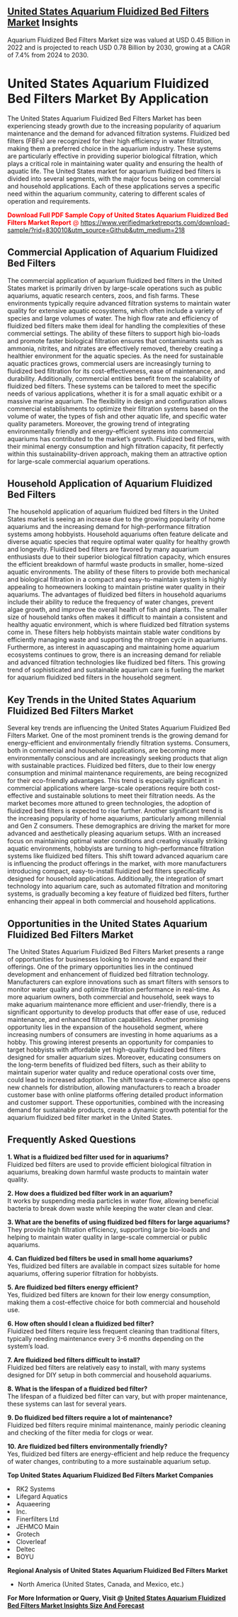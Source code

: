 <h2><a href="https://www.verifiedmarketreports.com/download-sample/?rid=830010&amp;utm_source=Github&amp;utm_medium=218" target="_blank">United States Aquarium Fluidized Bed Filters Market</a> Insights</h2><p>Aquarium Fluidized Bed Filters Market size was valued at USD 0.45 Billion in 2022 and is projected to reach USD 0.78 Billion by 2030, growing at a CAGR of 7.4% from 2024 to 2030.</p><p><h1>United States Aquarium Fluidized Bed Filters Market By Application</h1> <p>The United States Aquarium Fluidized Bed Filters Market has been experiencing steady growth due to the increasing popularity of aquarium maintenance and the demand for advanced filtration systems. Fluidized bed filters (FBFs) are recognized for their high efficiency in water filtration, making them a preferred choice in the aquarium industry. These systems are particularly effective in providing superior biological filtration, which plays a critical role in maintaining water quality and ensuring the health of aquatic life. The United States market for aquarium fluidized bed filters is divided into several segments, with the major focus being on commercial and household applications. Each of these applications serves a specific need within the aquarium community, catering to different scales of operation and requirements. <p><span class=""><span style="color: #ff0000;"><strong>Download Full PDF Sample Copy of United States Aquarium Fluidized Bed Filters Market Report</strong> @ </span><a href="https://www.verifiedmarketreports.com/download-sample/?rid=830010&amp;utm_source=Github&amp;utm_medium=218" target="_blank">https://www.verifiedmarketreports.com/download-sample/?rid=830010&amp;utm_source=Github&amp;utm_medium=218</a></span></p></p> <h2>Commercial Application of Aquarium Fluidized Bed Filters</h2> <p>The commercial application of aquarium fluidized bed filters in the United States market is primarily driven by large-scale operations such as public aquariums, aquatic research centers, zoos, and fish farms. These environments typically require advanced filtration systems to maintain water quality for extensive aquatic ecosystems, which often include a variety of species and large volumes of water. The high flow rate and efficiency of fluidized bed filters make them ideal for handling the complexities of these commercial settings. The ability of these filters to support high bio-loads and promote faster biological filtration ensures that contaminants such as ammonia, nitrites, and nitrates are effectively removed, thereby creating a healthier environment for the aquatic species. As the need for sustainable aquatic practices grows, commercial users are increasingly turning to fluidized bed filtration for its cost-effectiveness, ease of maintenance, and durability. Additionally, commercial entities benefit from the scalability of fluidized bed filters. These systems can be tailored to meet the specific needs of various applications, whether it is for a small aquatic exhibit or a massive marine aquarium. The flexibility in design and configuration allows commercial establishments to optimize their filtration systems based on the volume of water, the types of fish and other aquatic life, and specific water quality parameters. Moreover, the growing trend of integrating environmentally friendly and energy-efficient systems into commercial aquariums has contributed to the market’s growth. Fluidized bed filters, with their minimal energy consumption and high filtration capacity, fit perfectly within this sustainability-driven approach, making them an attractive option for large-scale commercial aquarium operations. <h2>Household Application of Aquarium Fluidized Bed Filters</h2> <p>The household application of aquarium fluidized bed filters in the United States market is seeing an increase due to the growing popularity of home aquariums and the increasing demand for high-performance filtration systems among hobbyists. Household aquariums often feature delicate and diverse aquatic species that require optimal water quality for healthy growth and longevity. Fluidized bed filters are favored by many aquarium enthusiasts due to their superior biological filtration capacity, which ensures the efficient breakdown of harmful waste products in smaller, home-sized aquatic environments. The ability of these filters to provide both mechanical and biological filtration in a compact and easy-to-maintain system is highly appealing to homeowners looking to maintain pristine water quality in their aquariums. The advantages of fluidized bed filters in household aquariums include their ability to reduce the frequency of water changes, prevent algae growth, and improve the overall health of fish and plants. The smaller size of household tanks often makes it difficult to maintain a consistent and healthy aquatic environment, which is where fluidized bed filtration systems come in. These filters help hobbyists maintain stable water conditions by efficiently managing waste and supporting the nitrogen cycle in aquariums. Furthermore, as interest in aquascaping and maintaining home aquarium ecosystems continues to grow, there is an increasing demand for reliable and advanced filtration technologies like fluidized bed filters. This growing trend of sophisticated and sustainable aquarium care is fueling the market for aquarium fluidized bed filters in the household segment. <h2>Key Trends in the United States Aquarium Fluidized Bed Filters Market</h2> <p>Several key trends are influencing the United States Aquarium Fluidized Bed Filters Market. One of the most prominent trends is the growing demand for energy-efficient and environmentally friendly filtration systems. Consumers, both in commercial and household applications, are becoming more environmentally conscious and are increasingly seeking products that align with sustainable practices. Fluidized bed filters, due to their low energy consumption and minimal maintenance requirements, are being recognized for their eco-friendly advantages. This trend is especially significant in commercial applications where large-scale operations require both cost-effective and sustainable solutions to meet their filtration needs. As the market becomes more attuned to green technologies, the adoption of fluidized bed filters is expected to rise further. Another significant trend is the increasing popularity of home aquariums, particularly among millennial and Gen Z consumers. These demographics are driving the market for more advanced and aesthetically pleasing aquarium setups. With an increased focus on maintaining optimal water conditions and creating visually striking aquatic environments, hobbyists are turning to high-performance filtration systems like fluidized bed filters. This shift toward advanced aquarium care is influencing the product offerings in the market, with more manufacturers introducing compact, easy-to-install fluidized bed filters specifically designed for household applications. Additionally, the integration of smart technology into aquarium care, such as automated filtration and monitoring systems, is gradually becoming a key feature of fluidized bed filters, further enhancing their appeal in both commercial and household applications. <h2>Opportunities in the United States Aquarium Fluidized Bed Filters Market</h2> <p>The United States Aquarium Fluidized Bed Filters Market presents a range of opportunities for businesses looking to innovate and expand their offerings. One of the primary opportunities lies in the continued development and enhancement of fluidized bed filtration technology. Manufacturers can explore innovations such as smart filters with sensors to monitor water quality and optimize filtration performance in real-time. As more aquarium owners, both commercial and household, seek ways to make aquarium maintenance more efficient and user-friendly, there is a significant opportunity to develop products that offer ease of use, reduced maintenance, and enhanced filtration capabilities. Another promising opportunity lies in the expansion of the household segment, where increasing numbers of consumers are investing in home aquariums as a hobby. This growing interest presents an opportunity for companies to target hobbyists with affordable yet high-quality fluidized bed filters designed for smaller aquarium sizes. Moreover, educating consumers on the long-term benefits of fluidized bed filters, such as their ability to maintain superior water quality and reduce operational costs over time, could lead to increased adoption. The shift towards e-commerce also opens new channels for distribution, allowing manufacturers to reach a broader customer base with online platforms offering detailed product information and customer support. These opportunities, combined with the increasing demand for sustainable products, create a dynamic growth potential for the aquarium fluidized bed filter market in the United States. <h2>Frequently Asked Questions</h2> <p><strong>1. What is a fluidized bed filter used for in aquariums?</strong><br>Fluidized bed filters are used to provide efficient biological filtration in aquariums, breaking down harmful waste products to maintain water quality.</p> <p><strong>2. How does a fluidized bed filter work in an aquarium?</strong><br>It works by suspending media particles in water flow, allowing beneficial bacteria to break down waste while keeping the water clean and clear.</p> <p><strong>3. What are the benefits of using fluidized bed filters for large aquariums?</strong><br>They provide high filtration efficiency, supporting large bio-loads and helping to maintain water quality in large-scale commercial or public aquariums.</p> <p><strong>4. Can fluidized bed filters be used in small home aquariums?</strong><br>Yes, fluidized bed filters are available in compact sizes suitable for home aquariums, offering superior filtration for hobbyists.</p> <p><strong>5. Are fluidized bed filters energy efficient?</strong><br>Yes, fluidized bed filters are known for their low energy consumption, making them a cost-effective choice for both commercial and household use.</p> <p><strong>6. How often should I clean a fluidized bed filter?</strong><br>Fluidized bed filters require less frequent cleaning than traditional filters, typically needing maintenance every 3-6 months depending on the system’s load.</p> <p><strong>7. Are fluidized bed filters difficult to install?</strong><br>Fluidized bed filters are relatively easy to install, with many systems designed for DIY setup in both commercial and household aquariums.</p> <p><strong>8. What is the lifespan of a fluidized bed filter?</strong><br>The lifespan of a fluidized bed filter can vary, but with proper maintenance, these systems can last for several years.</p> <p><strong>9. Do fluidized bed filters require a lot of maintenance?</strong><br>Fluidized bed filters require minimal maintenance, mainly periodic cleaning and checking of the filter media for clogs or wear.</p> <p><strong>10. Are fluidized bed filters environmentally friendly?</strong><br>Yes, fluidized bed filters are energy-efficient and help reduce the frequency of water changes, contributing to a more sustainable aquarium setup.</p> </p><p><strong>Top United States Aquarium Fluidized Bed Filters Market Companies</strong></p><div data-test-id=""><p><li>RK2 Systems</li><li> Lifegard Aquatics</li><li> Aquaeering</li><li> Inc.</li><li> Finerfilters Ltd</li><li> JEHMCO Main</li><li> Grotech</li><li> Cloverleaf</li><li> Deltec</li><li> BOYU</li></p><div><strong>Regional Analysis of&nbsp;United States Aquarium Fluidized Bed Filters Market</strong></div><ul><li dir="ltr"><p dir="ltr">North America&nbsp;(United States, Canada, and Mexico, etc.)</p></li></ul><p><strong>For More Information or Query, Visit @&nbsp;</strong><strong><a href="https://www.verifiedmarketreports.com/product/aquarium-fluidized-bed-filters-market/?utm_source=Github&amp;utm_medium=218" target="_blank">United States Aquarium Fluidized Bed Filters Market Insights Size And Forecast</a></strong></p></div>
